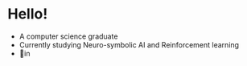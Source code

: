 # Hello!
<ul>
  <li>A computer science graduate</li>
  <li>Currently studying Neuro-symbolic AI and Reinforcement learning</li>
  <li>📍in</li>
</ul>
